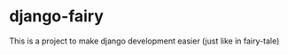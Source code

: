 django-fairy
============

This is a project to make django development easier (just like in fairy-tale)